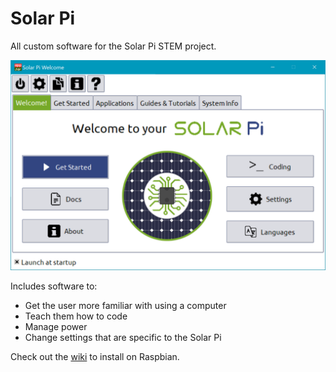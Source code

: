# Solar Pi
All custom software for the Solar Pi STEM project.

![welcome](welcome.png)

Includes software to:
* Get the user more familiar with using a computer
* Teach them how to code
* Manage power
* Change settings that are specific to the Solar Pi

Check out the [wiki](https://github.com/The-Sleepy-Penguin/Solar-Pi-Core/wiki) to install on Raspbian.
